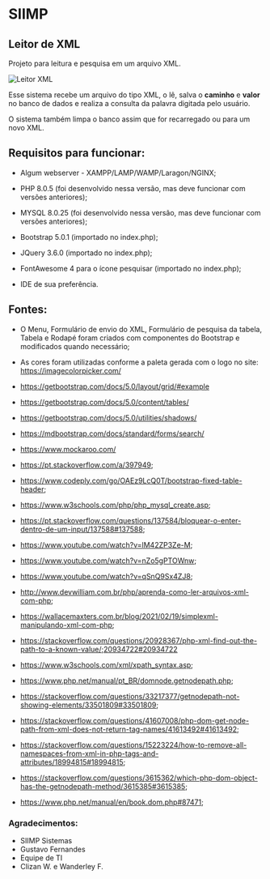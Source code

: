 # SIIMP
 ## Leitor de XML
 
 Projeto para leitura e pesquisa em um arquivo XML.
 
 ![Leitor XML](https://github.com/roger-otrevizan/siimp/assets/img/siimp.gif)

 Esse sistema recebe um arquivo do tipo XML, o lê, salva o **caminho** e **valor** no banco de dados e realiza a consulta da palavra digitada pelo usuário.

 O sistema também limpa o banco assim que for recarregado ou para um novo XML.

  ## Requisitos para funcionar:
 * Algum webserver - XAMPP/LAMP/WAMP/Laragon/NGINX;
 * PHP 8.0.5 (foi desenvolvido nessa versão, mas deve funcionar com versões anteriores);
 * MYSQL 8.0.25 (foi desenvolvido nessa versão, mas deve funcionar com versões anteriores);
 * Bootstrap 5.0.1 (importado no index.php);
 * JQuery 3.6.0 (importado no index.php);
 * FontAwesome 4 para o ícone pesquisar (importado no index.php);

 * IDE de sua preferência.

 ## Fontes:
 -  O Menu, Formulário de envio do XML, Formulário de pesquisa da tabela, Tabela e Rodapé foram criados com componentes do Bootstrap e modificados quando necessário;

 -  As cores foram utilizadas conforme a paleta gerada com o logo no site: https://imagecolorpicker.com/
    
 
 -  https://getbootstrap.com/docs/5.0/layout/grid/#example
 -  https://getbootstrap.com/docs/5.0/content/tables/
 -  https://getbootstrap.com/docs/5.0/utilities/shadows/
 -  https://mdbootstrap.com/docs/standard/forms/search/
 -  https://www.mockaroo.com/

 -  https://pt.stackoverflow.com/a/397949;
 -  https://www.codeply.com/go/OAEz9LcQ0T/bootstrap-fixed-table-header;
 -  https://www.w3schools.com/php/php_mysql_create.asp;
 -  https://pt.stackoverflow.com/questions/137584/bloquear-o-enter-dentro-de-um-input/137588#137588;
 -  https://www.youtube.com/watch?v=lM42ZP3Ze-M;
 -  https://www.youtube.com/watch?v=nZo5gPTOWnw;
 -  https://www.youtube.com/watch?v=qSnQ9Sx4ZJ8;
 -  http://www.devwilliam.com.br/php/aprenda-como-ler-arquivos-xml-com-php;
 -  https://wallacemaxters.com.br/blog/2021/02/19/simplexml-manipulando-xml-com-php;
 -  https://stackoverflow.com/questions/20928367/php-xml-find-out-the-path-to-a-known-value/;20934722#20934722
 -  https://www.w3schools.com/xml/xpath_syntax.asp;
 -  https://www.php.net/manual/pt_BR/domnode.getnodepath.php;
 -  https://stackoverflow.com/questions/33217377/getnodepath-not-showing-elements/33501809#33501809;
 -  https://stackoverflow.com/questions/41607008/php-dom-get-node-path-from-xml-does-not-return-tag-names/41613492#41613492;
 -  https://stackoverflow.com/questions/15223224/how-to-remove-all-namespaces-from-xml-in-php-tags-and-attributes/18994815#18994815;
 -  https://stackoverflow.com/questions/3615362/which-php-dom-object-has-the-getnodepath-method/3615385#3615385;
 -  https://www.php.net/manual/en/book.dom.php#87471;
 
 ### Agradecimentos:
 - SIIMP Sistemas
 - Gustavo Fernandes
 - Equipe de TI
 - Clizan W. e Wanderley F.
